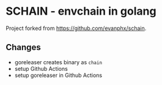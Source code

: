 # SCHAIN - envchain in golang

Project forked from https://github.com/evanphx/schain.

## Changes
- goreleaser creates binary as `chain`
- setup Github Actions
- setup goreleaser in Github Actions
